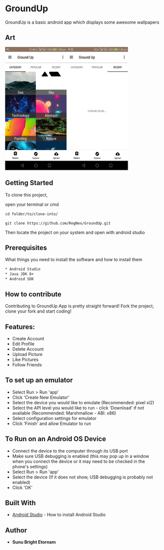 # GroundUp
GroundUp is a basic android app which displays some awesome wallpapers

## Art
<img align="left" src="https://raw.githubusercontent.com/RegNex/GroundUp/master/art/1.png" width="200" height="400"/>
<img align="center" src="https://raw.githubusercontent.com/RegNex/GroundUp/master/art/2.png" width="200" height="400"/>

## Getting Started

To clone this project,

open your terminal or cmd

```
cd folder/to/clone-into/
```

```
git clone https://github.com/RegNex/GroundUp.git
```

Then
locate the project on your system and open with android studio


## Prerequisites

What things you need to install the software and how to install them

```
* Android Studio
* Java JDK 8+
* Android SDK
```


## How to contribute
Contributing to GroundUp App is pretty straight forward! Fork the project, clone your fork and start coding!


## Features:

- Create Account
- Edit Profile
- Delete Account
- Upload Picture
- Like Pictures
- Follow Friends


## To set up an emulator
* Select Run > Run 'app'
* Click 'Create New Emulator'
* Select the device you would like to emulate (Recommended: pixel xl2)
* Select the API level you would like to run - click 'Download' if not available (Recommended: Marshmallow - ABI: x86)
* Select configuration settings for emulator
* Click 'Finish' and allow Emulator to run

## To Run on an Android OS Device
* Connect the device to the computer through its USB port
* Make sure USB debugging is enabled (this may pop up in a window when you connect the device or it may need to be checked in the phone's settings)
* Select Run > Run 'app'
* Select the device (If it does not show, USB debugging is probably not enabled)
* Click 'OK'

## Built With

* [Android Studio](https://developer.android.com/studio/install) - How to install Android Studio


## Author

* **Sunu Bright Etornam**


